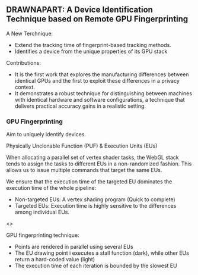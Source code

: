 ## DRAWNAPART: A Device Identification Technique based on Remote GPU Fingerprinting

A New Terchnique:
- Extend the tracking time of fingerprint-based tracking methods.
- Identifies a device from the unique properties of its GPU stack

Contributions:
- It is the first work that explores the manufacturing differences between identical GPUs and the first to exploit these differences in a privacy context.
- It demonstrates a robust technique for distinguishing between machines with identical hardware and software configurations, a technique that delivers practical accuracy gains in a realistic setting.

### GPU Fingerprinting

Aim to uniquely identify devices.

Physically Unclonable Function (PUF) & Execution Units (EUs)

When allocating a parallel set of vertex shader tasks, the WebGL stack tends to assign the tasks to different EUs in a non-randomized fashion. This allows us to issue multiple commands that target the same EUs.

We ensure that the execution time of the targeted EU dominates the execution time of the whole pipeline:
- Non-targeted EUs: A vertex shading program (Quick to complete)
- Targeted EUs: Execution time is highly sensitive to the differences among individual EUs.

<>

GPU fingerprinting technique:
- Points are rendered in parallel using several EUs
- The EU drawing point i executes a stall function (dark), while other EUs return a hard-coded value (light)
- The execution time of each iteration is bounded by the slowest EU